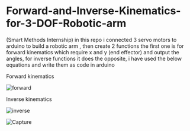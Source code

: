 # Forward-and-Inverse-Kinematics-for-3-DOF-Robotic-arm
(Smart Methods Internship) in this repo i connected 3 servo motors to arduino to build a robotic arm , then create 2 functions the first one is for forward kinematics which require x and y (end effector) and output the angles, for inverse functions it does the opposite, i have used the below equations and write them as code in arduino

Forward kinematics

![forward](https://user-images.githubusercontent.com/67188835/88910227-d4625c80-d264-11ea-8039-f0e4aa02b8c0.PNG)

Inverse kinematics

![inverse](https://user-images.githubusercontent.com/67188835/88910278-e93ef000-d264-11ea-98ad-4f83700e5538.PNG)

![Capture](https://user-images.githubusercontent.com/67188835/88910298-f5c34880-d264-11ea-9d6e-bb0dd0ab863a.PNG)

